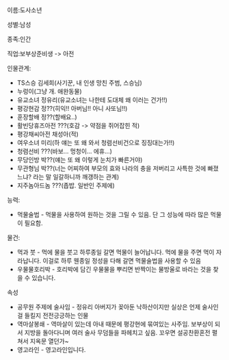 이름:도사소년

성별:남성

종족:인간

직업:보부상준비생 -> 아전

인물관계:
* TS스승 김세희(사기꾼, 내 인생 망친 주범, 스승님)
* 누렁이(그냥 개. 애완동물)
* 유교소녀 정유리(유교소녀는 나한테 도대체 왜 이러는 건가!!)
* 평강현감 정??(히익!! 아버님!! 아니 사또님!!)
* 훈장할배 정??(할배요..)
* 활빈당휴즈아전 ???(호감 -> 약점을 쥐어잡힌 적)
* 평강채씨아전 채성아(적)
* 여우소녀 미리(하 얘는 또 왜 와서 청렴선비건으로 징징대는가!!)
* 청렴선비 ???(바보... 멍청이... 에휴...)
* 무당인방 박??(얘는 또 왜 이렇게 눈치가 빠른거야)
* 무관형님 박??(너는 어찌하여 부모의 효와 나라의 충을 저버리고 사특한 것에 빠졌느냐? 라는 말 일갈하니까 깨갱하는 관계)
* 지주놈아드놈 ???(좁밥. 일반인 주제에)

능력:
* 먹물술법 - 먹물을 사용하여 원하는 것을 그릴 수 있음. 단 그 성능에 따라 많은 먹물이 필요함.

물건:
* 먹과 붓 - 먹에 물을 붓고 하루종일 갈면 먹물이 늘어납니다. 먹에 물을 주면 먹이 자라납니다. 이걸로 하루 웬종일 정성을 다해 갈면 먹물술법을 사용할 수 있음
* 우물물호리박 - 호리박에 담긴 우물물을 뿌리면 반짝이는 물방울로 바라는 것을 찾을 수 있습니다.

속성
* 공무원 주제에 술사임 - 정유리 아버지가 꽂아둔 낙하산이지만 실상은 언제 술사인 걸 들킬지 전전긍긍하는 인물
* 역마살봉쇄 - 역마살이 있는데 아내 때문에 평강현에 묶여있는 사주임. 보부상이 되서 지방을 돌아다니며 여러 술사 무덤들을 파헤치고 싶음. 꼬우면 설공찬환혼전 펼쳐서 지옥문 열던가~
* 영고라인 - 영고라인입니다.
